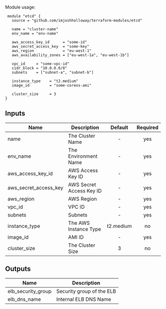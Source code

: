 
 Module usage:

     module "etcd" {
       source = "github.com/imjoshholloway/terraform-modules/etcd"

       name = "cluster-name"
       env_name = "env-name"

       aws_access_key_id      = "some-id"
       aws_secret_access_key  = "some-key"
       aws_region             = "eu-west-1"
       aws_availability_zones = ["eu-west-1a", "eu-west-1b"]

       vpc_id     = "some-vpc-id"
       cidr_block = "10.0.0.0/8"
       subnets    = ["subnet-a", "subnet-b"]

       instance_type    = "t2.medium"
       image_id         = "some-coreos-ami"

       cluster_size     = 3
    }


## Inputs

| Name | Description | Default | Required |
|------|-------------|:-----:|:-----:|
| name | The Cluster Name | - | yes |
| env_name | The Environment Name | - | yes |
| aws_access_key_id | AWS Access Key ID | - | yes |
| aws_secret_access_key | AWS Secret Access Key ID | - | yes |
| aws_region | AWS Region | - | yes |
| vpc_id | VPC ID | - | yes |
| subnets | Subnets | - | yes |
| instance_type | The AWS Instance Type | t2.medium | no |
| image_id | AMI ID | - | yes |
| cluster_size | The Cluster Size | 3 | no |

## Outputs

| Name | Description |
|------|-------------|
| elb_security_group | Security group of the ELB |
| elb_dns_name | Internal ELB DNS Name |

